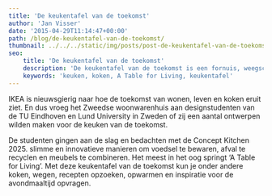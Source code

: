 ```yaml
---
title: 'De keukentafel van de toekomst'
author: 'Jan Visser'
date: '2015-04-29T11:14:47+00:00'
path: /blog/de-keukentafel-van-de-toekomst/
thumbnail: ../../../static/img/posts/post-de-keukentafel-van-de-toekomst/futurekitchen.jpg
seo:
    title: 'De keukentafel van de toekomst'
    description: 'De keukentafel van de toekomst is een fornuis, weegschaal, kookboek en entertainmentcenter ineen. Bekijk het filmpje van IKEA.'
    keywords: 'keuken, koken, A Table for Living, keukentafel'
---
```

IKEA is nieuwsgierig naar hoe de toekomst van wonen, leven en koken eruit ziet. En dus vroeg het Zweedse woonwarenhuis aan designstudenten van de TU Eindhoven en Lund University in Zweden of zij een aantal ontwerpen wilden maken voor de keuken van de toekomst.

De studenten gingen aan de slag en bedachten met de Concept Kitchen 2025. slimme en innovatieve manieren om voedsel te bewaren, afval te recyclen en meubels te combineren. Het meest in het oog springt ‘A Table for Living’. Met deze keukentafel van de toekomst kun je onder andere koken, wegen, recepten opzoeken, opwarmen en inspiratie voor de avondmaaltijd opvragen.
